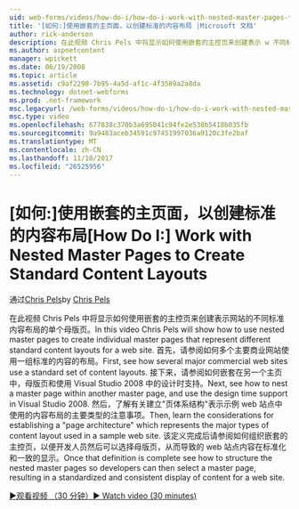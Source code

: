 ```yaml
---
uid: web-forms/videos/how-do-i/how-do-i-work-with-nested-master-pages-to-create-standard-content-layouts
title: '[如何:]使用嵌套的主页面，以创建标准的内容布局 |Microsoft 文档'
author: rick-anderson
description: 在此视频 Chris Pels 中将显示如何使用嵌套的主控页来创建表示 w 不同标准的内容布局的单个母版页...
ms.author: aspnetcontent
manager: wpickett
ms.date: 06/19/2008
ms.topic: article
ms.assetid: c9af2298-7b95-4a5d-af1c-4f3589a2a8da
ms.technology: dotnet-webforms
ms.prod: .net-framework
msc.legacyurl: /web-forms/videos/how-do-i/how-do-i-work-with-nested-master-pages-to-create-standard-content-layouts
msc.type: video
ms.openlocfilehash: 677838c370b3a695041c94fe2e530b5418b035fb
ms.sourcegitcommit: 9a9483aceb34591c97451997036a9120c3fe2baf
ms.translationtype: MT
ms.contentlocale: zh-CN
ms.lasthandoff: 11/10/2017
ms.locfileid: "26525956"
---
```

<a name="how-do-i-work-with-nested-master-pages-to-create-standard-content-layouts"></a><span data-ttu-id="2ed17-103">[如何:]使用嵌套的主页面，以创建标准的内容布局</span><span class="sxs-lookup"><span data-stu-id="2ed17-103">[How Do I:] Work with Nested Master Pages to Create Standard Content Layouts</span></span>
====================
<span data-ttu-id="2ed17-104">通过[Chris Pels](https://twitter.com/chrispels)</span><span class="sxs-lookup"><span data-stu-id="2ed17-104">by [Chris Pels](https://twitter.com/chrispels)</span></span>

<span data-ttu-id="2ed17-105">在此视频 Chris Pels 中将显示如何使用嵌套的主控页来创建表示网站的不同标准内容布局的单个母版页。</span><span class="sxs-lookup"><span data-stu-id="2ed17-105">In this video Chris Pels will show how to use nested master pages to create individual master pages that represent different standard content layouts for a web site.</span></span> <span data-ttu-id="2ed17-106">首先，请参阅如何多个主要商业网站使用一组标准的内容的布局。</span><span class="sxs-lookup"><span data-stu-id="2ed17-106">First, see how several major commercial web sites use a standard set of content layouts.</span></span> <span data-ttu-id="2ed17-107">接下来，请参阅如何嵌套在另一个主页中，母版页和使用 Visual Studio 2008 中的设计时支持。</span><span class="sxs-lookup"><span data-stu-id="2ed17-107">Next, see how to nest a master page within another master page, and use the design time support in Visual Studio 2008.</span></span> <span data-ttu-id="2ed17-108">然后，了解有关建立"页体系结构"表示示例 web 站点中使用的内容布局的主要类型的注意事项。</span><span class="sxs-lookup"><span data-stu-id="2ed17-108">Then, learn the considerations for establishing a "page architecture" which represents the major types of content layout used in a sample web site.</span></span> <span data-ttu-id="2ed17-109">该定义完成后请参阅如何组织嵌套的主控页，以便开发人员然后可以选择母版页，从而导致的 web 站点内容在标准化和一致的显示。</span><span class="sxs-lookup"><span data-stu-id="2ed17-109">Once that definition is complete see how to structure the nested master pages so developers can then select a master page, resulting in a standardized and consistent display of content for a web site.</span></span>

[<span data-ttu-id="2ed17-110">&#9654;观看视频 （30 分钟）</span><span class="sxs-lookup"><span data-stu-id="2ed17-110">&#9654; Watch video (30 minutes)</span></span>](https://channel9.msdn.com/Blogs/ASP-NET-Site-Videos/how-do-i-work-with-nested-master-pages-to-create-standard-content-layouts)
